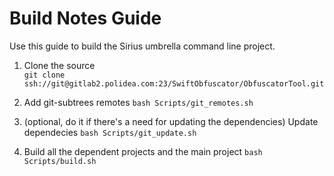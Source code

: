 # Build Notes Guide

Use this guide to build the Sirius umbrella command line project.

1. Clone the source  
   `git clone ssh://git@gitlab2.polidea.com:23/SwiftObfuscator/ObfuscatorTool.git`

2. Add git-subtrees remotes
   `bash Scripts/git_remotes.sh`

3. (optional, do it if there's a need for updating the dependencies) Update dependecies
   `bash Scripts/git_update.sh`

4. Build all the dependent projects and the main project
   `bash Scripts/build.sh`